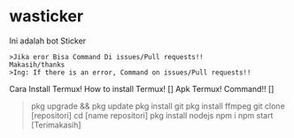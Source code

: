 # wasticker
Ini adalah bot Sticker
```
>Jika eror Bisa Command Di issues/Pull requests!!
Makasih/thanks
>Ing: If there is an error, Command on issues/Pull requests!!
```
Cara Install Termux!
How to install Termux!
[]
Apk Termux!
Command!!
[]
 > pkg upgrade && pkg update
 > pkg install git
 > pkg install ffmpeg
 > git clone [repositori]
 > cd [name repositori]
 > pkg install nodejs
 > npm i 
 > npm start
  [Terimakasih]
```
